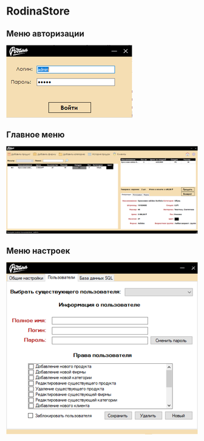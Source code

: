 # RodinaStore

## Меню авторизации  
 ![image](https://github.com/fm1ck3y/RodinaStore/blob/master/images/auth_menu.png)

## Главное меню
 ![image](https://github.com/fm1ck3y/RodinaStore/blob/master/images/main_menu.png)

## Меню настроек
 ![image](https://github.com/fm1ck3y/RodinaStore/blob/master/images/settings_menu.png)
